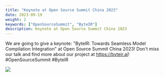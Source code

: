 ```yaml
---
title: "Keynote at Open Source Summit China 2023"
date: 2023-09-19
weight: 2
keywords: ["OpenSourceSummit", "ByteIR"]
description: Keynote at Open Source Summit China 2023
---
```


We are going to give a keynote: "ByteIR: Towards Seamless Model Compilation Integration" at Open Source Summit China 2023! Don't miss our talk and find more about our project at ​https://byteir.ai! #OpenSourceSummit #ByteIR

<img src="/img/blog/opensourcesummit/poster.png">
